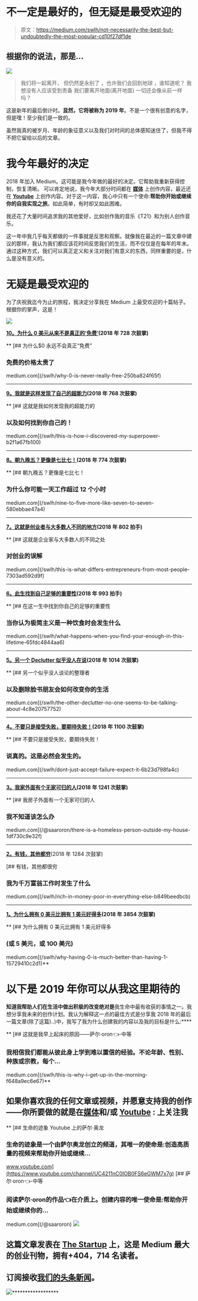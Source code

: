 # 不一定是最好的，但无疑是最受欢迎的

> 原文：<https://medium.com/swlh/not-necessarily-the-best-but-undoubtedly-the-most-popular-cd10f27df1de>

## 根据你的说法，那是…

![](img/32bd0b951a27e1897182acea46dbf0ab.png)

> 我们将一起离开，
> 但仍然是永别了
> ，也许我们会回到地球
> ，谁知道呢？
> 我想没有人应该受到责备
> 我们要离开地面(离开地面)
> 一切还会像从前一样吗？

这是新年的最后倒计时。**显然，它将被称为 2019 年**。不是一个很有创意的名字，但是嘿！至少我们是一致的。

虽然我真的被岁月、年龄的象征意义以及我们对时间的总体感知迷住了，但我不得不把它留给以后的文章。

# 我今年最好的决定

2018 年加入 Medium。这可能是我今年做的最好的决定。它帮助我重新获得控制，恢复清晰。
可以肯定地说，我今年大部分时间都在 [**媒体**](/@saaroron) 上创作内容，最近还在 [**Youtube**](https://www.youtube.com/channel/UC4211nC0IOB0FS6eGWM7x7g) 上创作内容。对于这一内容，我心中只有一个使命:**帮助你开始或继续你的自我实现之旅**。如此简单，有时却又如此困难。

我还花了大量时间追求我的其他爱好，比如创作我的音乐《T21》和为别人创作音乐。

这一年中我几乎每天都做的一件事就是反思和观察。就像我在最近的一篇文章中建议的那样，我认为我们都应该花时间反思我们的生活，而不仅仅是在每年的年末。通过这种方式，我们可以真正定义和关注对我们有意义的东西，同样重要的是，什么是没有意义的。

# 无疑是最受欢迎的

为了庆祝我迄今为止的旅程，我决定分享我在 Medium 上最受欢迎的十篇帖子。根据你的掌声，这是！

![](img/11d732636941fa9b6fc887c697e9795e.png)

[**10。为什么 0 美元从来不是真正的‘免费’**](/swlh/why-0-is-never-really-free-250ba824f65f)**(2018 年 728 次鼓掌)**

**[](/swlh/why-0-is-never-really-free-250ba824f65f) [## 为什么$0 永远不会真正“免费”

### 免费的价格太贵了

medium.com](/swlh/why-0-is-never-really-free-250ba824f65f) 

___________________________________________________________________

[**9。我就是这样发现了自己的超能力**](/swlh/this-is-how-i-discovered-my-superpower-b2f1a67fb100)**(2018 年 768 次鼓掌)**

**[](/swlh/this-is-how-i-discovered-my-superpower-b2f1a67fb100) [## 这就是我如何发现我的超能力的

### 以及如何找到你自己的！

medium.com](/swlh/this-is-how-i-discovered-my-superpower-b2f1a67fb100) 

___________________________________________________________________

[**8。朝九晚五？更像是七比七！**](/swlh/nine-to-five-more-like-seven-to-seven-580ebbae47a4)**(2018 年 774 次鼓掌)**

**[](/swlh/nine-to-five-more-like-seven-to-seven-580ebbae47a4) [## 朝九晚五？更像是七比七！

### 为什么你可能一天工作超过 12 个小时

medium.com](/swlh/nine-to-five-more-like-seven-to-seven-580ebbae47a4) 

___________________________________________________________________

[**7。这就是创业者与大多数人不同的地方**](/swlh/this-is-what-differs-entrepreneurs-from-most-people-7303ad592d9f)**(2018 年 802 拍手)**

**[](/swlh/this-is-what-differs-entrepreneurs-from-most-people-7303ad592d9f) [## 这就是企业家与大多数人的不同之处

### 对创业的误解

medium.com](/swlh/this-is-what-differs-entrepreneurs-from-most-people-7303ad592d9f) 

___________________________________________________________________

[**6。此生找到自己足够的重要性**](/swlh/what-happens-when-you-find-your-enough-in-this-lifetime-65fdc4844aa6)**(2018 年 993 拍手)**

**[](/swlh/what-happens-when-you-find-your-enough-in-this-lifetime-65fdc4844aa6) [## 在这一生中找到你自己的足够的重要性

### 当你认为极简主义是一种饮食时会发生什么

medium.com](/swlh/what-happens-when-you-find-your-enough-in-this-lifetime-65fdc4844aa6) 

___________________________________________________________________

[**5。另一个 Declutter 似乎没人在说**](/swlh/the-other-declutter-no-one-seems-to-be-talking-about-4c8e20757752)**(2018 年 1014 次鼓掌)**

**[](/swlh/the-other-declutter-no-one-seems-to-be-talking-about-4c8e20757752) [## 另一个似乎没人谈论的整理者

### 以及删除脸书朋友会如何改变你的生活

medium.com](/swlh/the-other-declutter-no-one-seems-to-be-talking-about-4c8e20757752) 

___________________________________________________________________

[**4。不要只是接受失败，要期待失败！**](/swlh/dont-just-accept-failure-expect-it-6b23d798fa4c)**(2018 年 1100 次鼓掌)**

**[](/swlh/dont-just-accept-failure-expect-it-6b23d798fa4c) [## 不要只是接受失败，要期待失败！

### 说真的。这是必然会发生的。

medium.com](/swlh/dont-just-accept-failure-expect-it-6b23d798fa4c) 

___________________________________________________________________

[**3。我家外面有个无家可归的人**](/@saaroron/there-is-a-homeless-person-outside-my-house-1df730c9e32f)**(2018 年 1241 次鼓掌)**

**[](/@saaroron/there-is-a-homeless-person-outside-my-house-1df730c9e32f) [## 我房子外面有一个无家可归的人

### 我不知道该怎么办

medium.com](/@saaroron/there-is-a-homeless-person-outside-my-house-1df730c9e32f) 

___________________________________________________________________

[**2。有钱，其他都穷**](/swlh/rich-in-money-poor-in-everything-else-b849beedbcb)(2018 年 1284 次鼓掌)

[](/swlh/rich-in-money-poor-in-everything-else-b849beedbcb) [## 有钱，其他都很穷

### 我为千万富翁工作时发生了什么

medium.com](/swlh/rich-in-money-poor-in-everything-else-b849beedbcb) 

___________________________________________________________________

[**1。为什么拥有 0 美元比拥有 1 美元好得多**](/swlh/why-having-0-is-much-better-than-having-1-15729410c2d1)**(2018 年 3854 次鼓掌)**

**[](/swlh/why-having-0-is-much-better-than-having-1-15729410c2d1) [## 为什么拥有 0 美元比拥有 1 美元好得多

### (或 5 美元，或 100 美元)

medium.com](/swlh/why-having-0-is-much-better-than-having-1-15729410c2d1)** 

# **以下是 2019 年你可以从我这里期待的**

**知道我帮助人们在生活中做出积极的改变绝对是**我生命中最有收获的事情之一。我想分享我未来的创作计划。我认为解释这一点的最佳方式是分享我 2018 年的最后一篇文章(除了这篇)..)中，我写了我为什么创建我的内容以及我的目标是什么:****

**[](/swlh/this-is-why-i-get-up-in-the-morning-f648a9ec6e67) [## 这就是我早上起床的原因——萨尔·oron⁦⁦👈-中等

### 我相信我们都能从彼此身上学到难以置信的经验。不论年龄、性别、种族或宗教，每个…

medium.com](/swlh/this-is-why-i-get-up-in-the-morning-f648a9ec6e67)** 

## **如果你喜欢我的任何文章或视频，并愿意支持我的创作——你所要做的就是在[媒体](/@saaroron)和/或 [Youtube](https://www.youtube.com/channel/UC4211nC0IOB0FS6eGWM7x7g) **:** 上关注我**

**[](https://www.youtube.com/channel/UC4211nC0IOB0FS6eGWM7x7g) [## 生命的迹象 Youtube 上的萨尔·奥龙

### 生命的迹象是一个由萨尔奥龙创立的频道，其唯一的使命是:创造高质量的视频来帮助你开始或继续…

www.youtube.com](https://www.youtube.com/channel/UC4211nC0IOB0FS6eGWM7x7g) [](/@saaroron) [## 萨尔·oron⁦⁦👈-中等

### 阅读萨尔·oron⁦⁦的作品👈在介质上。创建内容的唯一使命是:帮助你开始或继续你的…

medium.com](/@saaroron) [![](img/308a8d84fb9b2fab43d66c117fcc4bb4.png)](https://medium.com/swlh)

## 这篇文章发表在 [The Startup](https://medium.com/swlh) 上，这是 Medium 最大的创业刊物，拥有+404，714 名读者。

## 订阅接收[我们的头条新闻](http://growthsupply.com/the-startup-newsletter/)。

[![](img/b0164736ea17a63403e660de5dedf91a.png)](https://medium.com/swlh)******************
